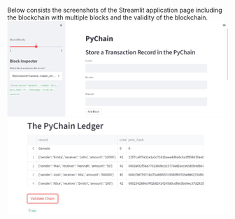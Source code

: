 Below consists the screenshots of the Streamlit application page including the blockchain with multiple blocks and the validity of the blockchain. 
![Screenshot](application.jpg)
![Screenshot](validity.jpg)
